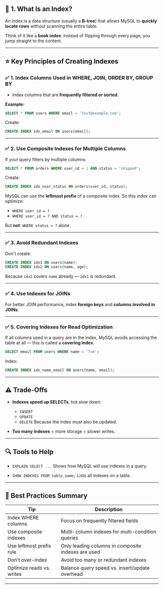 ## 🧱 1. **What Is an Index?**

An index is a data structure (usually a **B-tree**) that allows MySQL to **quickly locate rows** without scanning the entire table.

Think of it like a **book index**: instead of flipping through every page, you jump straight to the content.

---

## ⭐ Key Principles of Creating Indexes

### ✅ 1. **Index Columns Used in WHERE, JOIN, ORDER BY, GROUP BY**

* Index columns that are **frequently filtered or sorted**.

**Example:**

```sql
SELECT * FROM users WHERE email = 'test@example.com';
```

Create:

```sql
CREATE INDEX idx_email ON users(email);
```

---

### ✅ 2. **Use Composite Indexes for Multiple Columns**

If your query filters by multiple columns:

```sql
SELECT * FROM orders WHERE user_id = 1 AND status = 'shipped';
```

Create:

```sql
CREATE INDEX idx_user_status ON orders(user_id, status);
```

MySQL can use the **leftmost prefix** of a composite index. So this index can optimize:

* `WHERE user_id = ?`
* `WHERE user_id = ? AND status = ?`

But **not**: `WHERE status = ?` alone.

---

### ✅ 3. **Avoid Redundant Indexes**

Don't create:

```sql
CREATE INDEX idx1 ON users(name);
CREATE INDEX idx2 ON users(name, age);
```

Because `idx2` covers `name` already — `idx1` is redundant.

---

### ✅ 4. **Use Indexes for JOINs**

For better JOIN performance, index **foreign keys** and **columns involved in JOINs**.

---

### ✅ 5. **Covering Indexes** for Read Optimization

If all columns used in a query are in the index, MySQL avoids accessing the table at all — this is called a **covering index**.

```sql
SELECT email FROM users WHERE name = 'Tom';
```

Index:

```sql
CREATE INDEX idx_name_email ON users(name, email);
```

---

## ⚠️ Trade-Offs

* **Indexes speed up SELECTs**, but slow down:

  * `INSERT`
  * `UPDATE`
  * `DELETE`
    Because the index must also be updated.

* **Too many indexes** = more storage + slower writes.

---

## 🔍 Tools to Help

* `EXPLAIN SELECT ...`
  Shows how MySQL will use indexes in a query.

* `SHOW INDEXES FROM table_name;`
  Lists all indexes on a table.

---

## 🧠 Best Practices Summary

| Tip                       | Description                                        |
| ------------------------- | -------------------------------------------------- |
| Index WHERE columns       | Focus on frequently filtered fields                |
| Use composite indexes     | Multi-column indexes for multi-condition queries   |
| Use leftmost prefix rule  | Only leading columns in composite indexes are used |
| Don't over-index          | Avoid too many or redundant indexes                |
| Optimize reads vs. writes | Balance query speed vs. insert/update overhead     |

---
